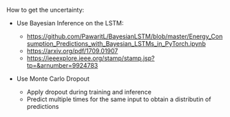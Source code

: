 How to get the uncertainty:

- Use Bayesian Inference on the LSTM:

  - https://github.com/PawaritL/BayesianLSTM/blob/master/Energy_Consumption_Predictions_with_Bayesian_LSTMs_in_PyTorch.ipynb
  - https://arxiv.org/pdf/1709.01907
  - https://ieeexplore.ieee.org/stamp/stamp.jsp?tp=&arnumber=9924783
- Use Monte Carlo Dropout

  - Apply dropout during training and inference
  - Predict multiple times for the same input to obtain a distributin of predictions
